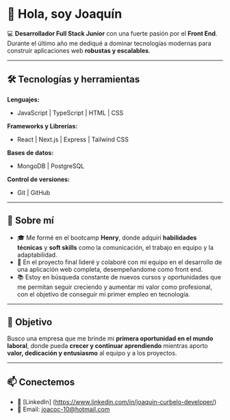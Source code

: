 # 👋 Hola, soy Joaquín  

💻 **Desarrollador Full Stack Junior** con una fuerte pasión por el **Front End**.  
Durante el último año me dediqué a dominar tecnologías modernas para construir aplicaciones web **robustas y escalables**.  

---

## 🛠️ Tecnologías y herramientas  

**Lenguajes:**  
- JavaScript | TypeScript | HTML | CSS 

**Frameworks y Librerías:**  
- React | Next.js | Express | Tailwind CSS  

**Bases de datos:**  
- MongoDB | PostgreSQL

**Control de versiones:**  
- Git | GitHub  

---

## 🌱 Sobre mí  

- 🎓 Me formé en el bootcamp **Henry**, donde adquirí **habilidades técnicas** y **soft skills** como la comunicación, el trabajo en equipo y la adaptabilidad.  
- 🚀 En el proyecto final lideré y colaboré con mi equipo en el desarrollo de una aplicación web completa, desempeñandome como front end.  
- 📚 Estoy en búsqueda constante de nuevos cursos y oportunidades que me permitan seguir creciendo y aumentar mi valor como profesional, con el objetivo de conseguir mi primer empleo en tecnología. 

---

## 🎯 Objetivo  

Busco una empresa que me brinde mi **primera oportunidad en el mundo laboral**, donde pueda **crecer y continuar aprendiendo** mientras aporto **valor, dedicación y entusiasmo** al equipo y a los proyectos. 

---

## 📫 Conectemos  

- 💼 [LinkedIn] (https://www.linkedin.com/in/joaquin-curbelo-developer/)
- 📧 Email: joacoc-10@hotmail.com 
